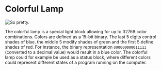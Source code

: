# Colorful Lamp

![So pretty.](block:computronics:colorful_lamp)

The colorful lamp is a special light block allowing for up to 32768 color combinations. Colors are defined as a 15-bit binary. The last 5 digits control shades of blue, the middle 5 modify shades of green and the first 5 define shades of red. For instance, the binary representation `000000000011111` (converted to a decimal value) would result in a blue color. The colorful lamp could for example be used as a status block, where different colors could represent different states of a program running on the computer. 

